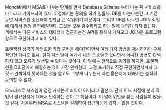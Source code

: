 Monolith에서 MSA로 나누는 단계를 먼저 Database Schema 부터 나눈 뒤 서비스를 나누라고 가이드되어 있다.
이점에서는 동의를 하기 힘들다. DB를 나눈다는건 그 기간동안 서비스를 중단해야 할만큼 큰 작업이기 때문이다.
그리고 DB를 나누면 JOIN 작업에 대해서 엄청 불편해질텐데, 그것을 모두 감수하라고 하는 말에 동의가 되지 않는다.
책에서는 다른 서비스의 데이터에 접근하는건 API를 통해서 가져오고 JOIN은 프로그램 상으로 구현하라고 되어 있다.

트랜잭션 성격의 작업또한 직접 구현을 해야한다면서 여러 가지 방법을 제시하지만 구체적인건 하나도 없다.
결국 하는 말이 여기에 대한 은총알은 없다면서 어떠한 방법도 완벽하지 않고 오류가 발생할 수 있다는 것이다.
이 말에는 전적으로 동의를 하지만, 트랜잭션을 DB 단에서 해결하는 것이 가장 완벽한데, 그걸 포기하고 직접 구현하면서까지 그것도 완벽하지 못하다는 것을 알고도 그렇게 나누는게 과연 옳은지에 대해서는 솔직히 동의할 수 없다.

모노리스로 시스템이 점점 커지는게 죄약이 아니라고 말한다.
단지 어느 시점에 분리 작업이 필요한지에 대해서 인식하는 것이 그 핵심이다. 이 말에 위안을 받는 사람들이 많을 것 같다. 처음부터 MSA로 시스템을 설계하여 접근하는게 쉽지는 않을 것이다.




